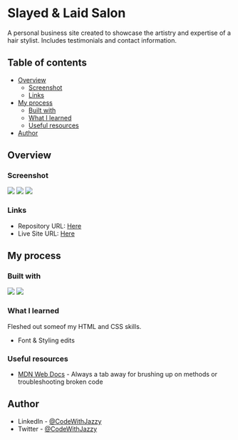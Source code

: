 
# Slayed & Laid Salon

A personal business site created to showcase the artistry and expertise of a hair stylist. Includes testimonials and contact information. 


## Table of contents

- [Overview](#overview)
  - [Screenshot](#screenshot)
  - [Links](#links)
- [My process](#my-process)
  - [Built with](#built-with)
  - [What I learned](#what-i-learned)
  - [Useful resources](#useful-resources)
- [Author](#author)

## Overview

### Screenshot
![](/SlayedAndLaidSalon/images/screenshot.png)
![](/SlayedAndLaidSalon/images/mobile-portrait.png)
![](/SlayedAndLaidSalon/images/mobile-landscape.png)

### Links

- Repository URL: [Here](https://github.com/codewithjazzy/SlayedAndLaidSalon)
- Live Site URL: [Here](https://slayedandlaid.netlify.app/)

## My process

### Built with

<p float="left">
  <img src="https://img.shields.io/badge/HTML5-E34F26?style=for-the-badge&logo=html5&logoColor=white" />
  <img src="https://img.shields.io/badge/CSS3-1572B6?style=for-the-badge&logo=css3&logoColor=white" /> 
</p>


### What I learned


Fleshed out someof my HTML and CSS skills.

- Font & Styling edits


### Useful resources

- [MDN Web Docs](https://developer.mozilla.org/en-US/) - Always a tab away for brushing up on methods or troubleshooting broken code

## Author
- LinkedIn - [@CodeWithJazzy](www.linkedin.com/in/codewithjazzy)
- Twitter - [@CodeWithJazzy](https://twitter.com/CodeWithJazzy)